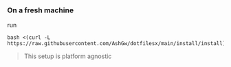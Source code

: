### On a fresh machine

run

```shell
bash <(curl -L https://raw.githubusercontent.com/AshGw/dotfilesx/main/install/install)
```
> This setup is platform agnostic

